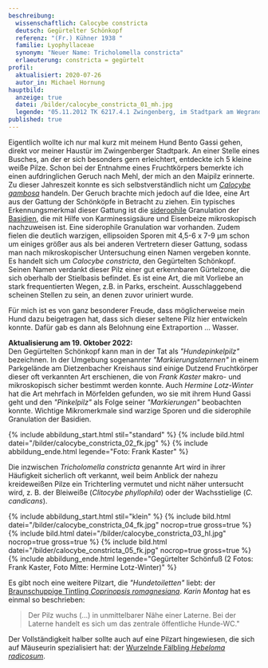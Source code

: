 ```yaml
---
beschreibung:
  wissenschaftlich: Calocybe constricta
  deutsch: Gegürtelter Schönkopf
  referenz: "(Fr.) Kühner 1938 "
  familie: Lyophyllaceae
  synonym: "Neuer Name: Tricholomella constricta"
  erlaeuterung: constricta = gegürtelt
profil:
  aktualisiert: 2020-07-26
  autor_in: Michael Hornung
hauptbild:
  anzeige: true
  datei: /bilder/calocybe_constricta_01_mh.jpg
  legende: "05.11.2012 TK 6217.4.1 Zwingenberg, im Stadtpark am Wegrand im Gebüsch "
published: true
---
```

Eigentlich wollte ich nur mal kurz mit meinem Hund Bento Gassi gehen, direkt vor meiner Haustür im Zwingenberger Stadtpark. An einer Stelle eines Busches, an der er sich besonders gern erleichtert, entdeckte ich 5 kleine weiße Pilze. Schon bei der Entnahme eines Fruchtkörpers bemerkte ich einen aufdringlichen Geruch nach Mehl, der mich an den Maipilz erinnerte. Zu dieser Jahreszeit konnte es sich selbstverständlich nicht um *[Calocybe gambosa](/pilze/calocybe-gambosa-maipilz)* handeln. Der Geruch brachte mich jedoch auf die Idee, eine Art aus der Gattung der Schönköpfe in Betracht zu ziehen. Ein typisches Erkennungsmerkmal dieser Gattung ist die [siderophile](siderophil "Glossar") Granulation der [Basidien](Basidien "Glossar"), die mit Hilfe von Karminessigsäure und Eisenbeize mikroskopisch nachzuweisen ist. Eine siderophile Granulation war vorhanden. Zudem fielen die deutlich warzigen, ellipsoiden Sporen mit 4,5-6 x 7-9 µm schon um einiges größer aus als bei anderen Vertretern dieser Gattung, sodass man nach mikroskopischer Untersuchung einen Namen vergeben konnte. Es handelt sich um *Calocybe constricta*, den Gegürtelten Schönkopf. Seinen Namen verdankt dieser Pilz einer gut erkennbaren Gürtelzone, die sich oberhalb der Stielbasis befindet. Es ist eine Art, die mit Vorliebe an stark frequentierten Wegen, z.B. in Parks, erscheint. Ausschlaggebend scheinen Stellen zu sein, an denen zuvor uriniert wurde.

Für mich ist es von ganz besonderer Freude, dass möglicherweise mein Hund dazu beigetragen hat, dass sich dieser seltene Pilz hier entwickeln konnte. Dafür gab es dann als Belohnung eine Extraportion … Wasser.

**Aktualisierung am 19. Oktober 2022:**\
Den Gegürtelten Schönkopf kann man in der Tat als *"Hundepinkelpilz"* bezeichnen. In der Umgebung sogenannter *"Markierungslaternen"* in einem Parkgelände am Dietzenbacher Kreishaus sind einige Dutzend Fruchtkörper dieser oft verkannten Art erschienen, die von *Frank Kaster* makro- und mikroskopisch sicher bestimmt werden konnte. Auch *Hermine Lotz-Winter* hat die Art mehrfach in Mörfelden gefunden, wo sie mit ihrem Hund Gassi geht und den *"Pinkelpilz"* als Folge seiner *"Markierungen"* beobachten konnte. Wichtige Mikromerkmale sind warzige Sporen und die siderophile Granulation der Basidien.

{% include abbildung_start.html stil="standard" %}
{% include bild.html datei="/bilder/calocybe_constricta_02_fk.jpg" %}
{% include abbildung_ende.html legende="Foto: Frank Kaster" %}

Die inzwischen *Tricholomella constricta* genannte Art wird in ihrer Häufigkeit sicherlich oft verkannt, weil beim Anblick der nahezu kreideweißen Pilze ein Trichterling vermutet und nicht näher untersucht wird, z. B. der Bleiweiße (*Clitocybe phyllophila*) oder der Wachsstielige (*C. candicans*).

{% include abbildung_start.html stil="klein" %}
{% include bild.html datei="/bilder/calocybe_constricta_04_fk.jpg" nocrop=true gross=true %}
{% include bild.html datei="/bilder/calocybe_constricta_03_hl.jpg" nocrop=true gross=true %}
{% include bild.html datei="/bilder/calocybe_constricta_05_fk.jpg" nocrop=true gross=true %}
{% include abbildung_ende.html legende="Gegürtelter Schönfuß (2 Fotos: Frank Kaster, Foto Mitte: Hermine Lotz-Winter)" %}

Es gibt noch eine weitere Pilzart, die *"Hundetoiletten"* liebt: der [Braunschuppige Tintling *Coprinopsis romagnesiana*](/pilze/coprinopsis-romagnesiana-braunschuppiger-tintling). *Karin Montag* hat es einmal so beschrieben:

> Der Pilz wuchs (...) in unmittelbarer  Nähe einer Laterne. Bei der Laterne handelt es sich um das zentrale öffentliche Hunde-WC."

Der Vollständigkeit halber sollte auch auf eine Pilzart hingewiesen, die sich auf Mäuseurin spezialisiert hat: der [Wurzelnde Fälbling *Hebeloma radicosum*](/pilze/hebeloma-radicosum-wurzelnder-fälbling).